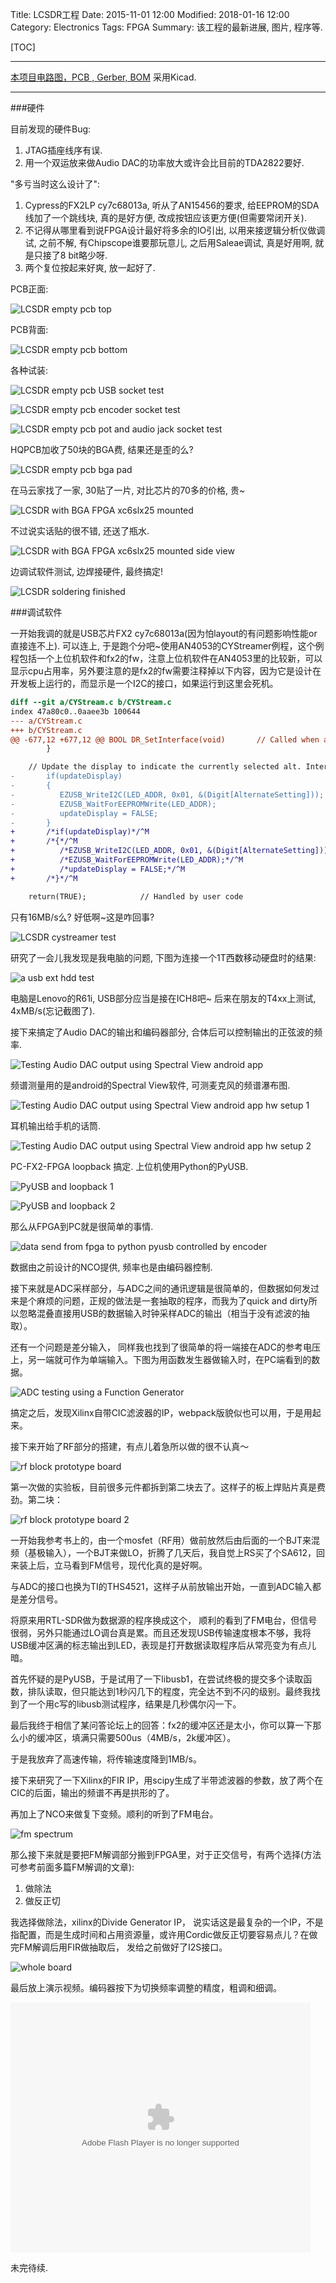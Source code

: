 Title: LCSDR工程
Date: 2015-11-01 12:00
Modified: 2018-01-16 12:00
Category: Electronics
Tags: FPGA
Summary: 该工程的最新进展, 图片, 程序等.

[TOC]

---

[本项目电路图，PCB , Gerber, BOM](https://github.com/licheegh/LCSDR)
采用Kicad.

---

###硬件

目前发现的硬件Bug:

1. JTAG插座线序有误.
2. 用一个双运放来做Audio DAC的功率放大或许会比目前的TDA2822要好.

"多亏当时这么设计了":

1. Cypress的FX2LP cy7c68013a, 听从了AN15456的要求, 给EEPROM的SDA线加了一个跳线块, 真的是好方便, 改成按钮应该更方便(但需要常闭开关).
2. 不记得从哪里看到说FPGA设计最好将多余的IO引出, 以用来接逻辑分析仪做调试, 之前不解, 有Chipscope谁要那玩意儿, 之后用Saleae调试, 真是好用啊, 就是只接了8 bit略少呀.
3. 两个复位按起来好爽, 放一起好了.

PCB正面:

![LCSDR empty pcb top][1]

PCB背面:

![LCSDR empty pcb bottom][2]

各种试装:

![LCSDR empty pcb USB socket test][3]

![LCSDR empty pcb encoder socket test][4]

![LCSDR empty pcb pot and audio jack socket test][5]

HQPCB加收了50块的BGA费, 结果还是歪的么?

![LCSDR empty pcb bga pad][6]

在马云家找了一家, 30贴了一片, 对比芯片的70多的价格, 贵~

![LCSDR with BGA FPGA xc6slx25 mounted][7]

不过说实话贴的很不错, 还送了瓶水.

![LCSDR with BGA FPGA xc6slx25 mounted side view][8]

边调试软件测试, 边焊接硬件, 最终搞定!

![LCSDR soldering finished][9]

###调试软件

一开始我调的就是USB芯片FX2 cy7c68013a(因为怕layout的有问题影响性能or直接连不上). 可以连上, 于是跑个分吧~使用AN4053的CYStreamer例程，这个例程包括一个上位机软件和fx2的fw，注意上位机软件在AN4053里的比较新，可以显示cpu占用率，另外要注意的是fx2的fw需要注释掉以下内容，因为它是设计在开发板上运行的，而显示是一个I2C的接口，如果运行到这里会死机。

```diff
diff --git a/CYStream.c b/CYStream.c
index 47a80c0..0aaee3b 100644
--- a/CYStream.c
+++ b/CYStream.c
@@ -677,12 +677,12 @@ BOOL DR_SetInterface(void)       // Called when a Set Interface command is recei
        }

    // Update the display to indicate the currently selected alt. Interface
-       if(updateDisplay)
-       {
-          EZUSB_WriteI2C(LED_ADDR, 0x01, &(Digit[AlternateSetting]));
-          EZUSB_WaitForEEPROMWrite(LED_ADDR);
-          updateDisplay = FALSE;
-       }
+       /*if(updateDisplay)*/^M
+       /*{*/^M
+          /*EZUSB_WriteI2C(LED_ADDR, 0x01, &(Digit[AlternateSetting]));*/^M
+          /*EZUSB_WaitForEEPROMWrite(LED_ADDR);*/^M
+          /*updateDisplay = FALSE;*/^M
+       /*}*/^M

    return(TRUE);            // Handled by user code
```

只有16MB/s么? 好低啊~这是咋回事?

![LCSDR cystreamer test][10]

研究了一会儿我发现是我电脑的问题, 下图为连接一个1T西数移动硬盘时的结果:

![a usb ext hdd test][11]

电脑是Lenovo的R61i, USB部分应当是接在ICH8吧~ 后来在朋友的T4xx上测试, 4xMB/s(忘记截图了).

接下来搞定了Audio DAC的输出和编码器部分, 合体后可以控制输出的正弦波的频率.

![Testing Audio DAC output using Spectral View android app][12]

频谱测量用的是android的Spectral View软件, 可测麦克风的频谱瀑布图.

![Testing Audio DAC output using Spectral View android app hw setup 1][13]

耳机输出给手机的话筒.

![Testing Audio DAC output using Spectral View android app hw setup 2][14]

PC-FX2-FPGA loopback 搞定. 上位机使用Python的PyUSB.

![PyUSB and loopback 1][15]

![PyUSB and loopback 2][16]

那么从FPGA到PC就是很简单的事情.

![data send from fpga to python pyusb controlled by encoder][17]

数据由之前设计的NCO提供, 频率也是由编码器控制.

接下来就是ADC采样部分，与ADC之间的通讯逻辑是很简单的，但数据如何发过来是个麻烦的问题，正规的做法是一套抽取的程序，而我为了quick and dirty所以忽略混叠直接用USB的数据输入时钟采样ADC的输出（相当于没有滤波的抽取）。

还有一个问题是差分输入， 同样我也找到了很简单的将一端接在ADC的参考电压上，另一端就可作为单端输入。下图为用函数发生器做输入时，在PC端看到的数据。

![ADC testing using a Function Generator][18]

搞定之后，发现Xilinx自带CIC滤波器的IP，webpack版貌似也可以用，于是用起来。

接下来开始了RF部分的搭建，有点儿着急所以做的很不认真～

![rf block prototype board][19]

第一次做的实验板，目前很多元件都拆到第二块去了。这样子的板上焊贴片真是费劲。第二块：

![rf block prototype board 2][20]

一开始我参考书上的，由一个mosfet（RF用）做前放然后由后面的一个BJT来混频（基极输入），一个BJT来做LO，折腾了几天后，我自觉上RS买了个SA612，回来装上后，立马看到FM信号，现代化真的是好啊。

与ADC的接口也换为TI的THS4521，这样子从前放输出开始，一直到ADC输入都是差分信号。

将原来用RTL-SDR做为数据源的程序换成这个， 顺利的看到了FM电台，但信号很弱，另外只能通过LO调台真是累。而且还发现USB传输速度根本不够，我将USB缓冲区满的标志输出到LED，表现是打开数据读取程序后从常亮变为有点儿暗。

首先怀疑的是PyUSB，于是试用了一下libusb1，在尝试终极的提交多个读取函数，排队读取，但只能达到1秒闪几下的程度，完全达不到不闪的级别。最终我找到了一个用c写的libusb测试程序，结果是几秒偶尔闪一下。

最后我终于相信了某问答论坛上的回答：fx2的缓冲区还是太小，你可以算一下那么小的缓冲区，填满只需要500us（4MB/s，2k缓冲区）。

于是我放弃了高速传输，将传输速度降到1MB/s。

接下来研究了一下Xilinx的FIR IP，用scipy生成了半带滤波器的参数，放了两个在CIC的后面，输出的频谱不再是拱形的了。

再加上了NCO来做复下变频。顺利的听到了FM电台。

![fm spectrum][22]

那么接下来就是要把FM解调部分搬到FPGA里，对于正交信号，有两个选择(方法可参考前面多篇FM解调的文章):

1. 做除法
2. 做反正切

我选择做除法，xilinx的Divide Generator IP， 说实话这是最复杂的一个IP，不是指配置，而是生成时间和占用资源量，或许用Cordic做反正切要容易点儿？在做完FM解调后用FIR做抽取后， 发给之前做好了I2S接口。

![whole board][21]

最后放上演示视频。编码器按下为切换频率调整的精度，粗调和细调。

<embed src="http://player.youku.com/player.php/sid/XMTQwNjQ4NDcxNg==/v.swf" allowFullScreen="true" quality="high" width="480" height="400" align="middle" allowScriptAccess="always" type="application/x-shockwave-flash"></embed>


未完待续.

[1]: {filename}../images/lcsdrgong-cheng/1.jpg
[2]: {filename}../images/lcsdrgong-cheng/2.jpg
[3]: {filename}../images/lcsdrgong-cheng/3.jpg
[4]: {filename}../images/lcsdrgong-cheng/4.jpg
[5]: {filename}../images/lcsdrgong-cheng/5.jpg
[6]: {filename}../images/lcsdrgong-cheng/6.jpg
[7]: {filename}../images/lcsdrgong-cheng/7.jpg
[8]: {filename}../images/lcsdrgong-cheng/8.jpg
[9]: {filename}../images/lcsdrgong-cheng/9.jpg
[10]: {filename}../images/lcsdrgong-cheng/10.png
[11]: {filename}../images/lcsdrgong-cheng/11.png
[12]: {filename}../images/lcsdrgong-cheng/12.png
[13]: {filename}../images/lcsdrgong-cheng/13.jpg
[14]: {filename}../images/lcsdrgong-cheng/14.jpg
[15]: {filename}../images/lcsdrgong-cheng/15.png
[16]: {filename}../images/lcsdrgong-cheng/16.png
[17]: {filename}../images/lcsdrgong-cheng/17.gif
[18]: {filename}../images/lcsdrgong-cheng/18.gif
[19]: {filename}../images/lcsdrgong-cheng/19.jpg
[20]: {filename}../images/lcsdrgong-cheng/20.jpg
[21]: {filename}../images/lcsdrgong-cheng/21.jpg
[22]: {filename}../images/lcsdrgong-cheng/22.png
